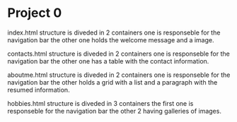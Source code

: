 # Project 0

index.html structure is diveded in 2 containers one is responseble for the navigation bar
the other one holds the welcome message and a image.

contacts.html structure is diveded in 2 containers one is responseble for the navigation bar
the other one has a table with the contact information.

aboutme.html structure is diveded in 2 containers one is responseble for the navigation bar
the other holds a grid with a list and a paragraph with the resumed information.

hobbies.html  structure is diveded in 3 containers the first one is responseble for the navigation bar the other 2 having galleries of images.


